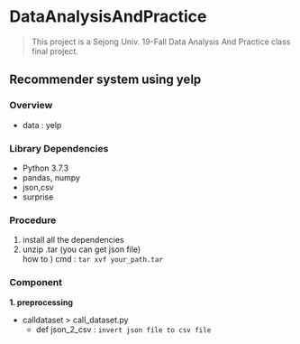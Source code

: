 # DataAnalysisAndPractice
> This project is a Sejong Univ. 19-Fall Data Analysis And Practice class final project.
## Recommender system using yelp

### Overview

- data : yelp 



### Library Dependencies
- Python 3.7.3
- pandas, numpy
- json,csv
- surprise



### Procedure
1. install all the dependencies
2. unzip .tar (you can get json file)
<br> how to ) cmd : `tar xvf your_path.tar`



### Component
**1. preprocessing**
- calldataset > call_dataset.py
  - def json_2_csv : `invert json file to csv file`
